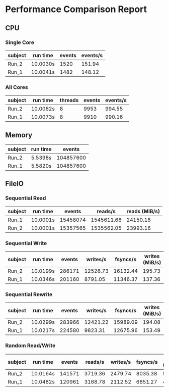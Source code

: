# Performance Comparison Report

## CPU

### Single Core
|subject|run time|events|events/s|
|-|-|-|-|
|Run_2|10.0030s|1520|151.94|
|Run_1|10.0041s|1482|148.12|

### All Cores
|subject|run time|threads|events|events/s|
|-|-|-|-|-|
|Run_2|10.0062s|8|9953|994.55|
|Run_1|10.0073s|8|9910|990.16|

## Memory

|subject|run time|events|
|-|-|-|
|Run_2|5.5398s|104857600|
|Run_1|5.5820s|104857600|

## FileIO

### Sequential Read
|subject|run time|events|reads/s|reads (MiB/s)|
|-|-|-|-|-|
|Run_1|10.0001s|15458074|1545611.68|24150.18|
|Run_2|10.0001s|15357565|1535562.05|23993.16|

### Sequential Write
|subject|run time|events|writes/s|fsyncs/s|writes (MiB/s)|
|-|-|-|-|-|-|
|Run_2|10.0199s|286171|12526.73|16132.44|195.73|
|Run_1|10.0346s|201160|8791.05|11346.37|137.36|

### Sequential Rewrite
|subject|run time|events|writes/s|fsyncs/s|writes (MiB/s)|
|-|-|-|-|-|-|
|Run_2|10.0299s|283966|12421.22|15989.09|194.08|
|Run_1|10.0217s|224580|9823.31|12675.96|153.49|

### Random Read/Write
|subject|run time|events|reads/s|writes/s|fsyncs/s|reads (MiB/s)|writes (MiB/s)|
|-|-|-|-|-|-|-|-|
|Run_2|10.0164s|141571|3719.36|2479.74|8035.38|58.12|38.75|
|Run_1|10.0482s|120961|3168.78|2112.52|6851.27|49.51|33.01|

